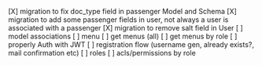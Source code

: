 [X] migration to fix doc_type field in passenger Model and Schema
[X] migration to add some passenger fields in user, not always a user is associated with a passenger
[X] migration to remove salt field in User
[ ] model associations
[ ] menu
[ ] get menus (all)
[ ] get menus by role
[ ] properly Auth with JWT
[ ] registration flow (username gen, already exists?, mail confirmation etc)
[ ] roles
[ ] acls/permissions by role